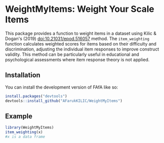 
# WeightMyItems: Weight Your Scale Items

<!-- badges: start -->
<!-- badges: end -->

This package provides a function to weight items in a dataset using Kilic & Dogan's (2019) <doi:10.21031/epod.516057> method. 
    The `item_weighting` function calculates weighted scores for items based on their difficulty and discrimination, adjusting the individual item responses to improve construct validity.
    This method can be particularly useful in educational and psychological assessments where item response theory is not applied.


## Installation

You can install the development version of FAfA like so:

``` r
install.packages("devtools")
devtools::install_github("AFarukKILIC/WeightMyItems")
```

## Example


``` r
library(WeightMyItems)
item_weighting(x)
#x is a data frame
```

